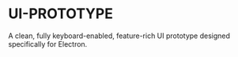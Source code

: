 # UI-PROTOTYPE
A clean, fully keyboard-enabled, feature-rich UI prototype designed specifically for Electron.
